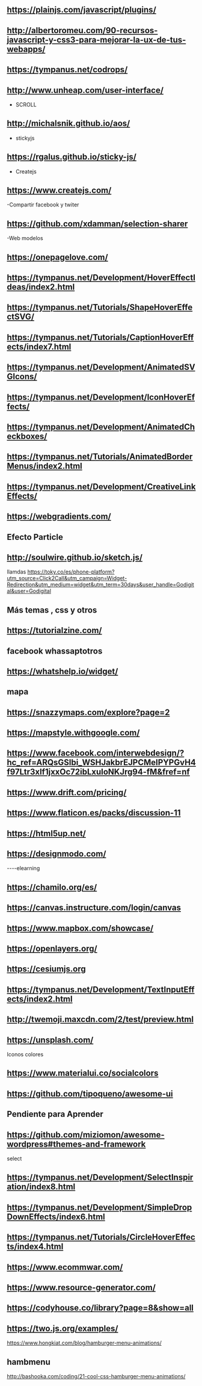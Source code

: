 ## https://plainjs.com/javascript/plugins/

## http://albertoromeu.com/90-recursos-javascript-y-css3-para-mejorar-la-ux-de-tus-webapps/

## https://tympanus.net/codrops/

## http://www.unheap.com/user-interface/

- SCROLL
## http://michalsnik.github.io/aos/ 

- stickyjs

## https://rgalus.github.io/sticky-js/

- Createjs
## https://www.createjs.com/

-Compartir facebook y twiter
## https://github.com/xdamman/selection-sharer

-Web modelos
## https://onepagelove.com/


## https://tympanus.net/Development/HoverEffectIdeas/index2.html
## https://tympanus.net/Tutorials/ShapeHoverEffectSVG/
## https://tympanus.net/Tutorials/CaptionHoverEffects/index7.html
## https://tympanus.net/Development/AnimatedSVGIcons/
## https://tympanus.net/Development/IconHoverEffects/
## https://tympanus.net/Development/AnimatedCheckboxes/
## https://tympanus.net/Tutorials/AnimatedBorderMenus/index2.html
## https://tympanus.net/Development/CreativeLinkEffects/
## https://webgradients.com/
## Efecto Particle
## http://soulwire.github.io/sketch.js/
llamdas
https://toky.co/es/phone-platform?utm_source=Click2Call&utm_campaign=Widget-Redirection&utm_medium=widget&utm_term=30days&user_handle=Godigital&user=Godigital
## Más temas , css y otros
## https://tutorialzine.com/
## facebook whassaptotros
## https://whatshelp.io/widget/
## mapa
## https://snazzymaps.com/explore?page=2
## https://mapstyle.withgoogle.com/
## https://www.facebook.com/interwebdesign/?hc_ref=ARQsGSlbi_WSHJakbrEJPCMeIPYPGvH4f97Ltr3xIf1jxxOc72ibLxuIoNKJrg94-fM&fref=nf
## https://www.drift.com/pricing/

## https://www.flaticon.es/packs/discussion-11
## https://html5up.net/

## https://designmodo.com/
----elearning
## https://chamilo.org/es/
## https://canvas.instructure.com/login/canvas


## https://www.mapbox.com/showcase/
## https://openlayers.org/
## https://cesiumjs.org
## https://tympanus.net/Development/TextInputEffects/index2.html


## http://twemoji.maxcdn.com/2/test/preview.html
## https://unsplash.com/
Iconos colores
## https://www.materialui.co/socialcolors

## https://github.com/tipoqueno/awesome-ui


## Pendiente para Aprender
## https://github.com/miziomon/awesome-wordpress#themes-and-framework

select 
## https://tympanus.net/Development/SelectInspiration/index8.html
## https://tympanus.net/Development/SimpleDropDownEffects/index6.html
## https://tympanus.net/Tutorials/CircleHoverEffects/index4.html
## https://www.ecommwar.com/
## https://www.resource-generator.com/
## https://codyhouse.co/library?page=8&show=all
## https://two.js.org/examples/
https://www.hongkiat.com/blog/hamburger-menu-animations/
## hambmenu
http://bashooka.com/coding/21-cool-css-hamburger-menu-animations/
